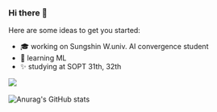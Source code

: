 ### Hi there 👋

<!-- **hajeong67/hajeong67** is a ✨ _special_ ✨ repository because its `README.md` (this file) appears on your GitHub profile. -->

Here are some ideas to get you started:

- :mortar_board: working on Sungshin W.univ. AI convergence student
- 🌱 learning ML
- :sparkles: studying at SOPT 31th, 32th

<img src="https://github-readme-stats.vercel.app/api/top-langs/?username=hajeong67&layout=compact"><br><br>
![Anurag's GitHub stats](https://github-readme-stats.vercel.app/api?username=hajeong67&show_icons=true&theme=radical)

